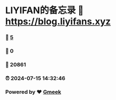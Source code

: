 # LIYIFAN的备忘录 :link: https://blog.liyifans.xyz 
### :page_facing_up: [5](https://blog.liyifans.xyz/tag.html) 
### :speech_balloon: 0 
### :hibiscus: 20861 
### :alarm_clock: 2024-07-15 14:32:46 
### Powered by :heart: [Gmeek](https://github.com/Meekdai/Gmeek)
